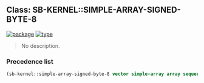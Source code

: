 ## Class: SB-KERNEL::SIMPLE-ARRAY-SIGNED-BYTE-8
[![package](https://img.shields.io/badge/Package-SB--KERNEL-5f9ea0.svg?style=social&colorA=999999)](../) [![type](https://img.shields.io/badge/Type-Class-5f9ea0.svg?style=social&colorA=999999)](../#class) 

> No description.

### Precedence list
```cl
(sb-kernel::simple-array-signed-byte-8 vector simple-array array sequence t)
```
